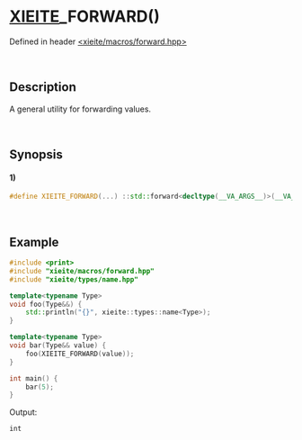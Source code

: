 # [XIEITE](../../macros.md)\_FORWARD\(\)
Defined in header [<xieite/macros/forward.hpp>](../../../include/xieite/macros/forward.hpp)

&nbsp;

## Description
A general utility for forwarding values.

&nbsp;

## Synopsis
#### 1)
```cpp
#define XIEITE_FORWARD(...) ::std::forward<decltype(__VA_ARGS__)>(__VA_ARGS__)
```

&nbsp;

## Example
```cpp
#include <print>
#include "xieite/macros/forward.hpp"
#include "xieite/types/name.hpp"

template<typename Type>
void foo(Type&&) {
    std::println("{}", xieite::types::name<Type>);
}

template<typename Type>
void bar(Type&& value) {
    foo(XIEITE_FORWARD(value));
}

int main() {
    bar(5);
}
```
Output:
```
int
```
